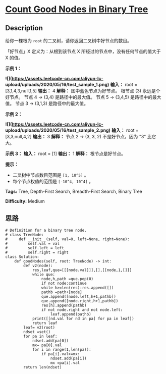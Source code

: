 # [Count Good Nodes in Binary Tree][title]

## Description

给你一棵根为 `root` 的二叉树，请你返回二叉树中好节点的数目。

「好节点」X 定义为：从根到该节点 X 所经过的节点中，没有任何节点的值大于 X 的值。



**示例 1：**

**![](https://assets.leetcode-cn.com/aliyun-lc-
upload/uploads/2020/05/16/test_sample_1.png)**
            **输入：** root = [3,1,4,3,null,1,5]    **输出：** 4    **解释：** 图中蓝色节点为好节点。    根节点 (3) 永远是个好节点。    节点 4 -> (3,4) 是路径中的最大值。    节点 5 -> (3,4,5) 是路径中的最大值。    节点 3 -> (3,1,3) 是路径中的最大值。

**示例 2：**

**![](https://assets.leetcode-cn.com/aliyun-lc-
upload/uploads/2020/05/16/test_sample_2.png)**
            **输入：** root = [3,3,null,4,2]    **输出：** 3    **解释：** 节点 2 -> (3, 3, 2) 不是好节点，因为 "3" 比它大。

**示例 3：**
            **输入：** root = [1]    **输出：** 1    **解释：** 根节点是好节点。



**提示：**

  * 二叉树中节点数目范围是 `[1, 10^5]` 。
  * 每个节点权值的范围是 `[-10^4, 10^4]` 。


**Tags:** Tree, Depth-First Search, Breadth-First Search, Binary Tree

**Difficulty:** Medium

## 思路

``` python3
# Definition for a binary tree node.
# class TreeNode:
#     def __init__(self, val=0, left=None, right=None):
#         self.val = val
#         self.left = left
#         self.right = right
class Solution:
    def goodNodes(self, root: TreeNode) -> int:
        def v2(node):
            res,leaf,que=[[[node.val]]],[],[[node,1,[]]]
            while que:
                node,h,path =que.pop(0)
                if not node:continue
                while h>=len(res):res.append([])
                pathb =path+[node]
                que.append([node.left,h+1,pathb])
                que.append([node.right,h+1,pathb])  
                res[h].append(pathb)
                if not node.right and not node.left:
                    leaf.append(pathb)
            print([[nd.val for nd in pa] for pa in leaf])
            return leaf
        leaf= v2(root) 
        ndset =set()
        for pa in leaf:
            ndset.add(pa[0])
            mx= pa[0].val
            for i in range(1,len(pa)):
                if pa[i].val>=mx:
                    ndset.add(pa[i])
                    mx =pa[i].val
        return len(ndset)
                   
```

[title]: https://leetcode-cn.com/problems/count-good-nodes-in-binary-tree
